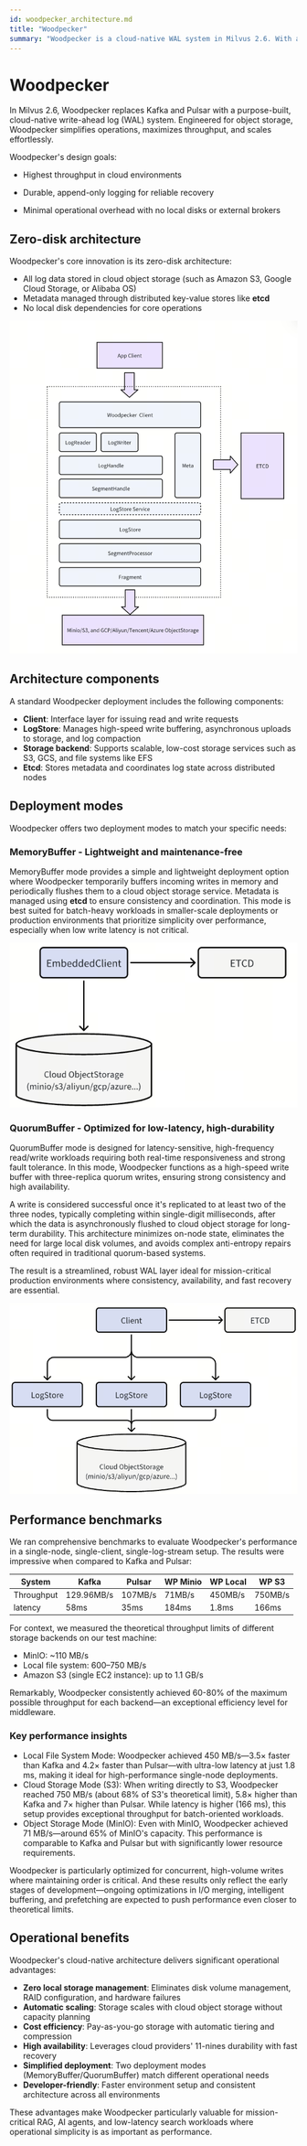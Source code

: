 ```yaml
---
id: woodpecker_architecture.md
title: "Woodpecker"
summary: "Woodpecker is a cloud-native WAL system in Milvus 2.6. With a zero-disk architecture and two deployment modes, it delivers high throughput, low operational overhead, and seamless scalability on object storage."
---
```


# Woodpecker

In Milvus 2.6, Woodpecker replaces Kafka and Pulsar with a purpose-built, cloud-native write-ahead log (WAL) system. Engineered for object storage, Woodpecker simplifies operations, maximizes throughput, and scales effortlessly.

Woodpecker's design goals:

- Highest throughput in cloud environments

- Durable, append-only logging for reliable recovery

- Minimal operational overhead with no local disks or external brokers

## Zero-disk architecture

Woodpecker's core innovation is its zero-disk architecture:

- All log data stored in cloud object storage (such as Amazon S3, Google Cloud Storage, or Alibaba OS)
- Metadata managed through distributed key-value stores like **etcd**
- No local disk dependencies for core operations

![woodpecker layers](../../../../assets/woodpecker_layers.png "woodpecker layers.")

## Architecture components

A standard Woodpecker deployment includes the following components:

- **Client**: Interface layer for issuing read and write requests
- **LogStore**: Manages high-speed write buffering, asynchronous uploads to storage, and log compaction
- **Storage backend**: Supports scalable, low-cost storage services such as S3, GCS, and file systems like EFS
- **Etcd**: Stores metadata and coordinates log state across distributed nodes

## Deployment modes

Woodpecker offers two deployment modes to match your specific needs:

### MemoryBuffer - Lightweight and maintenance-free

MemoryBuffer mode provides a simple and lightweight deployment option where Woodpecker temporarily buffers incoming writes in memory and periodically flushes them to a cloud object storage service. Metadata is managed using **etcd** to ensure consistency and coordination. This mode is best suited for batch-heavy workloads in smaller-scale deployments or production environments that prioritize simplicity over performance, especially when low write latency is not critical.

![woodpecker memory mode deployment](../../../../assets/woodpecker_memorybuffer_mode_deployment.png "woodpecker memory mode deployment.")

### QuorumBuffer - Optimized for low-latency, high-durability

QuorumBuffer mode is designed for latency-sensitive, high-frequency read/write workloads requiring both real-time responsiveness and strong fault tolerance. In this mode, Woodpecker functions as a high-speed write buffer with three-replica quorum writes, ensuring strong consistency and high availability.

A write is considered successful once it's replicated to at least two of the three nodes, typically completing within single-digit milliseconds, after which the data is asynchronously flushed to cloud object storage for long-term durability. This architecture minimizes on-node state, eliminates the need for large local disk volumes, and avoids complex anti-entropy repairs often required in traditional quorum-based systems.

The result is a streamlined, robust WAL layer ideal for mission-critical production environments where consistency, availability, and fast recovery are essential.

![woodpecker quorum mode deployment](../../../../assets/woodpecker_quorumbuffer_mode_deployment.png "woodpecker memory mode deployment.")

## Performance benchmarks

We ran comprehensive benchmarks to evaluate Woodpecker's performance in a single-node, single-client, single-log-stream setup. The results were impressive when compared to Kafka and Pulsar:

| System     | Kafka      | Pulsar  | WP Minio | WP Local | WP S3   |
| ---------- | ---------- | ------- | -------- | -------- | ------- |
| Throughput | 129.96MB/s | 107MB/s | 71MB/s   | 450MB/s  | 750MB/s |
| latency    | 58ms       | 35ms    | 184ms    | 1.8ms    | 166ms   |

For context, we measured the theoretical throughput limits of different storage backends on our test machine:

- MinIO: ~110 MB/s
- Local file system: 600–750 MB/s
- Amazon S3 (single EC2 instance): up to 1.1 GB/s

Remarkably, Woodpecker consistently achieved 60-80% of the maximum possible throughput for each backend—an exceptional efficiency level for middleware.

### Key performance insights

- Local File System Mode: Woodpecker achieved 450 MB/s—3.5× faster than Kafka and 4.2× faster than Pulsar—with ultra-low latency at just 1.8 ms, making it ideal for high-performance single-node deployments.
- Cloud Storage Mode (S3): When writing directly to S3, Woodpecker reached 750 MB/s (about 68% of S3's theoretical limit), 5.8× higher than Kafka and 7× higher than Pulsar. While latency is higher (166 ms), this setup provides exceptional throughput for batch-oriented workloads.
- Object Storage Mode (MinIO): Even with MinIO, Woodpecker achieved 71 MB/s—around 65% of MinIO's capacity. This performance is comparable to Kafka and Pulsar but with significantly lower resource requirements.

Woodpecker is particularly optimized for concurrent, high-volume writes where maintaining order is critical. And these results only reflect the early stages of development—ongoing optimizations in I/O merging, intelligent buffering, and prefetching are expected to push performance even closer to theoretical limits.

## Operational benefits

Woodpecker's cloud-native architecture delivers significant operational advantages:

- **Zero local storage management**: Eliminates disk volume management, RAID configuration, and hardware failures
- **Automatic scaling**: Storage scales with cloud object storage without capacity planning
- **Cost efficiency**: Pay-as-you-go storage with automatic tiering and compression
- **High availability**: Leverages cloud providers' 11-nines durability with fast recovery
- **Simplified deployment**: Two deployment modes (MemoryBuffer/QuorumBuffer) match different operational needs
- **Developer-friendly**: Faster environment setup and consistent architecture across all environments

These advantages make Woodpecker particularly valuable for mission-critical RAG, AI agents, and low-latency search workloads where operational simplicity is as important as performance.
